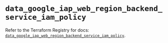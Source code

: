 # `data_google_iap_web_region_backend_service_iam_policy`

Refer to the Terraform Registry for docs: [`data_google_iap_web_region_backend_service_iam_policy`](https://registry.terraform.io/providers/hashicorp/google/5.16.0/docs/data-sources/iap_web_region_backend_service_iam_policy).
